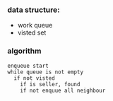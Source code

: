 ### data structure: 
- work queue
- visted set

### algorithm
```
enqueue start
while queue is not empty
  if not visted
    if is seller, found
    if not enquue all neighbour
```
